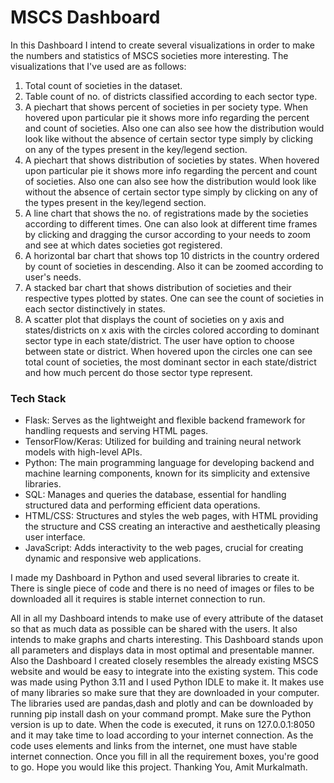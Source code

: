 # MSCS Dashboard

In this Dashboard I intend to create several visualizations in order to make the numbers and statistics of MSCS societies more interesting. 
The visualizations that I've used are as follows:
1. Total count of societies in the dataset.
2. Table count of no. of districts classified according to each sector type.
3. A piechart that shows percent of societies in per society type. When hovered upon particular pie it shows more info regarding the percent and count of societies. Also one can also see how the distribution would look like without the absence of certain sector type simply by clicking on any of the types present in the key/legend section. 
4. A piechart that shows distribution of societies by states. When hovered upon particular pie it shows more info regarding the percent and count of societies. Also one can also see how the distribution would look like without the absence of certain sector type simply by clicking on any of the types present in the key/legend section. 
5. A line chart that shows the no. of registrations made by the societies according to different times. One can also look at different time frames by clicking and dragging the cursor according to your needs to zoom and see at which dates societies got registered. 
6. A horizontal bar chart that shows top 10 districts in the country ordered by count of societies in descending. Also it can be zoomed according to user's needs.
7. A stacked bar chart that shows distribution of societies and their respective types plotted by states. One can see the count of societies in each sector distinctively in states.
8. A scatter plot that displays the count of societies on y axis and states/districts on x axis with the circles colored according to dominant sector type in each state/district. The user have option to choose between state or district. When hovered upon the circles one can see total count of societies, the most dominant sector in each state/district and how much percent do those sector type represent. 

### Tech Stack
- Flask: Serves as the lightweight and flexible backend framework for handling requests and serving HTML pages.
- TensorFlow/Keras: Utilized for building and training neural network models with high-level APIs.
- Python: The main programming language for developing backend and machine learning components, known for its simplicity and extensive libraries.
- SQL: Manages and queries the database, essential for handling structured data and performing efficient data operations.
- HTML/CSS: Structures and styles the web pages, with HTML providing the structure and CSS creating an interactive and aesthetically pleasing user interface.
- JavaScript: Adds interactivity to the web pages, crucial for creating dynamic and responsive web applications.

I made my Dashboard in Python and used several libraries to create it. There is single piece of code and there is no need of images or files to be downloaded all it requires is stable internet connection to run.


All in all my Dashboard intends to make use of every attribute of the dataset so that as much data as possible can be shared with the users. It also intends to make graphs and charts interesting. This Dashboard stands upon all parameters and displays data in most optimal and presentable manner. Also the Dashboard I created closely resembles the already existing MSCS website and would be easy to integrate into the existing system.
This code was made using Python 3.11 and I used Python IDLE to make it. It makes use of many libraries so make sure that they are downloaded in your computer. The libraries used are pandas,dash and plotly and can be downloaded by running pip install dash on your command prompt. Make sure the Python version is up to date. When the code is executed, it runs on 127.0.0.1:8050 and it may take time to load according to your internet connection. As the code uses elements and links from the internet, one must have stable internet connection. Once you fill in all the requirement boxes, you're good to go.
Hope you would like this project. 
Thanking You, 
Amit Murkalmath.
